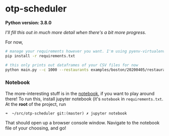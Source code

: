 # otp-scheduler

**Python version: 3.8.0**

_I'll fill this out in much more detail when there's a bit more progress._

For now, 
```sh
# manage your requirements however you want. I'm using pyenv-virtualenv
pip install -r requirements.txt

# this only prints out dataframes of your CSV files for now
python main.py --c 1000 --restaurants examples/boston/20200405/restaurants.csv --hospitals examples/boston/20200405/hospitals.csv
```

### Notebook
The more-interesting stuff is in the [notebook](/src/notebooks/Sandbox.ipynb), if you want to play around there! To run this, install jupyter notebook (it's `notebook` in `requirements.txt`. At the **root** of the project, run

`➜  ~/src/otp-scheduler git:(master) ✗ jupyter notebook`

That should open up a browser console window. Navigate to the notebook file of your choosing, and go!
